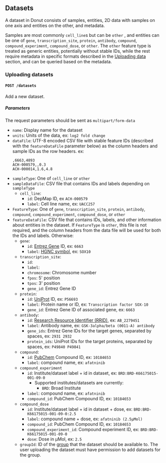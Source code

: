 ## Datasets

A dataset in Donut consists of samples, entities, 2D data with samples on one axis and entities on the other, and metadata.

Samples are most commonly `cell_line`s but can be `other` , and entities can be one of `gene`, `transcription_site`, `protein`, `antibody`, `compound`, `compound_experiment`, `compound_dose`, or `other`. The `other` feature type is treated as generic entities, potentially without stable IDs, while the rest require metadata in specific formats described in the [Uploading data](#uploading-data) section, and can be queried based on the metadata.

### Uploading datasets

#### `POST /datasets`

Add a new dataset.

##### Parameters

The request parameters should be sent as `multipart/form-data`

- `name`: Display name for the dataset
- `units`: Units of the data, ex: `log2 fold change`
- `dataFile`: UTF-8 encoded CSV file with stable feature IDs (described with the `featureDataFile` parameter below) as the column headers and sample IDs as the row headers. ex:
  ```
  ,6663,4893
  ACH-000579,,0.3
  ACH-000014,1.6,4.8
  ```
- `sampleType`: One of `cell_line` or `other`
- `sampleDataFile`: CSV file that contains IDs and labels depending on `sampleType`
  - `cell_line`:
    - `id`: DepMap ID, ex `ACH-000579`
    - `label`: Cell line name, ex: `UACC257`
- `FeatureType`: One of `gene`, `transcription_site`, `protein`, `antibody`, `compound`, `compound_experiment`, `compound_dose`, or `other`
- `featureDataFile`: CSV file that contains IDs, labels, and other information about entities in the dataset. If `FeatureType` is `other`, this file is not required, and the column headers from the data file will be used for both the IDs and labels. Otherwise:
  - `gene`:
    - `id`: [Entrez Gene](https://www.ncbi.nlm.nih.gov/gene) ID, ex: `6663`
    - `label`: [HGNC symbol](https://www.genenames.org/), ex: `SOX10`
  - `transcription_site`:
    - `id`:
    - `label`:
    - `chromosome`: Chromosome number
    - `fpos`: 5' position
    - `tpos`: 3' position
    - `gene_id`: Entrez Gene ID
  - `protein`:
    - `id`: [UniProt](https://www.uniprot.org/) ID, ex: `P56693`
    - `label`: Protein name or ID, ex: `Transcription factor SOX-10`
    - `gene_id`: Entrez Gene ID of associated gene, ex: `6663`
  - `antibody`:
    - `id`: [Research Resource Identifier (RRID)](https://scicrunch.org/resources), ex: `AB_2279451`
    - `label`: Antibody name, ex: `GSK-3alpha/beta (0011-A) antibody`
    - `gene_ids`: Entrez Gene IDs for the target genes, separated by spaces, ex: `2931 2932`
    - `protein_ids`: UniProt IDs for the target proteins, separated by spaces, ex: `P49840 P49841`
  - `compound`:
    - `id`: [PubChem](https://pubchem.ncbi.nlm.nih.gov/) Compound ID, ex: `10184653`
    - `label`: compound name, ex: `afatninib`
  - `compound_experiment`
    - `id`: Institute/dataset label + id in dataset, ex: `BRD:BRD-K66175015-001-09-0`
      - Supported institutes/datasets are currently:
        - `BRD`: Broad Institute
    - `label`: compound name, ex: `afatninib`
    - `compound_id`: PubChem Compound ID, ex: `10184653`
  - `compound_dose`
    - `id`: Institute/dataset label + id in dataset + dose, ex: `BRD:BRD-K66175015-001-09-0:2.5`
    - `label`: compound name + dose, ex: `afatninib (2.5μMol)`
    - `compound_id`: PubChem Compound ID, ex: `10184653`
    - `compound_experiment_id`: Compound experiment ID, ex: `BRD:BRD-K66175015-001-09-0`
    - `dose`: Dose in μMol, ex: `2.5`
  - `groupId`: ID of the [group](#authorization-groups) that the dataset should be available to. The user uploading the dataset must have permission to add datasets for the group.
